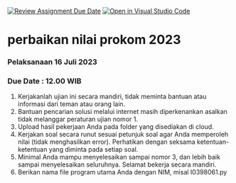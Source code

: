 [![Review Assignment Due Date](https://classroom.github.com/assets/deadline-readme-button-24ddc0f5d75046c5622901739e7c5dd533143b0c8e959d652212380cedb1ea36.svg)](https://classroom.github.com/a/Iq9ppMIg)
[![Open in Visual Studio Code](https://classroom.github.com/assets/open-in-vscode-718a45dd9cf7e7f842a935f5ebbe5719a5e09af4491e668f4dbf3b35d5cca122.svg)](https://classroom.github.com/online_ide?assignment_repo_id=11449853&assignment_repo_type=AssignmentRepo)
# perbaikan nilai prokom 2023
### Pelaksanaan 16 Juli 2023

### Due Date : 12.00 WIB

1.	Kerjakanlah ujian ini secara mandiri, tidak meminta bantuan atau informasi dari teman atau orang lain. 
2.	Bantuan pencarian solusi melalui internet masih diperkenankan asalkan tidak melanggar peraturan ujian nomor 1.
3.	Upload hasil pekerjaan Anda pada folder yang disediakan di cloud. 
4.	Kerjakan soal secara runut sesuai petunjuk soal agar Anda memperoleh nilai (tidak menghasilkan error). Perhatikan dengan seksama ketentuan-ketentuan yang diminta pada setiap soal.
5.	Minimal Anda mampu menyelesaikan sampai nomor 3, dan lebih baik sampai menyelesaikan seluruhnya. Selamat bekerja secara mandiri.
6.	Berikan nama file program utama Anda dengan NIM, misal I0398061.py

